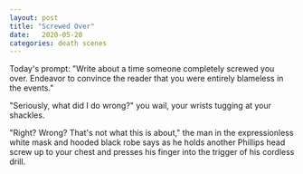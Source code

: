 ```yaml
---
layout: post
title: "Screwed Over"
date:   2020-05-20
categories: death scenes
---
```

Today's prompt: "Write about a time someone completely screwed you over. Endeavor to convince the reader that you were entirely blameless in the events."

"Seriously, what did I do wrong?" you wail, your wrists tugging at your shackles.

"Right? Wrong? That's not what this is about," the man in the expressionless white mask and hooded black robe says as he holds another Phillips head screw up to your chest and presses his finger into the trigger of his cordless drill.

